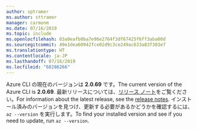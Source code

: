 ```yaml
---
author: sptramer
ms.author: sttramer
manager: carmonm
ms.date: 07/16/2019
ms.topic: include
ms.openlocfilehash: 03a0eafb0ba7e96e2764f3df67425f6ff3aba00d
ms.sourcegitcommit: 49e1dea60942fce02d9c3ce249ac633a83f303e7
ms.translationtype: HT
ms.contentlocale: ja-JP
ms.lasthandoff: 07/16/2019
ms.locfileid: "68286266"
---
```

<span data-ttu-id="45f6b-101">Azure CLI の現在のバージョンは __2.0.69__ です。</span><span class="sxs-lookup"><span data-stu-id="45f6b-101">The current version of the Azure CLI is __2.0.69__.</span></span> <span data-ttu-id="45f6b-102">最新リリースについては、[リリース ノート](../release-notes-azure-cli.md)をご覧ください。</span><span class="sxs-lookup"><span data-stu-id="45f6b-102">For information about the latest release, see the [release notes](../release-notes-azure-cli.md).</span></span> <span data-ttu-id="45f6b-103">インストール済みのバージョンを見つけ、更新する必要があるかどうかを確認するには、`az --version` を実行します。</span><span class="sxs-lookup"><span data-stu-id="45f6b-103">To find your installed version and see if you need to update, run `az --version`.</span></span>

